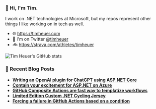 ### 👋 Hi, I'm Tim.

I work on .NET technologies at Microsoft, but my repos represent other things I like working on in tech as well.

- 🌐 https://timheuer.com
- 🐤 I'm on Twitter <a href="https://twitter.com/timheuer">@timheuer</a>
- 🚲 https://strava.com/athletes/timheuer

![Tim Heuer's GitHub stats](https://github-readme-stats.vercel.app/api?username=timheuer&show_icons=true&hide_border=true&custom_title=Tim%27s%20GitHub%20Stats)

### 📘 Recent Blog Posts
<!--START_SECTION:feed-->
- **[Writing an OpenAI plugin for ChatGPT using ASP.NET Core](https:&#x2F;&#x2F;timheuer.com&#x2F;blog&#x2F;write-an-open-ai-plugin-for-chatgpt-using-aspnet&#x2F;)**
- **[Contain your excitement for ASP.NET on Azure](https:&#x2F;&#x2F;timheuer.com&#x2F;blog&#x2F;deploy-dotnet-apps-with-containers-in-visual-studio-fast-and-easy&#x2F;)**
- **[GitHub Composite Actions are fast way to templatize workflows](https:&#x2F;&#x2F;timheuer.com&#x2F;blog&#x2F;use-github-composite-actions-for-templates-in-workflows&#x2F;)**
- **[Limited Edition Custom .NET Cycling Jersey](https:&#x2F;&#x2F;timheuer.com&#x2F;blog&#x2F;dotnet-cycling-kit&#x2F;)**
- **[Forcing a failure in GitHub Actions based on a condition](https:&#x2F;&#x2F;timheuer.com&#x2F;blog&#x2F;manually-force-a-failure-in-github-action-step&#x2F;)**
<!--END_SECTION:feed-->
